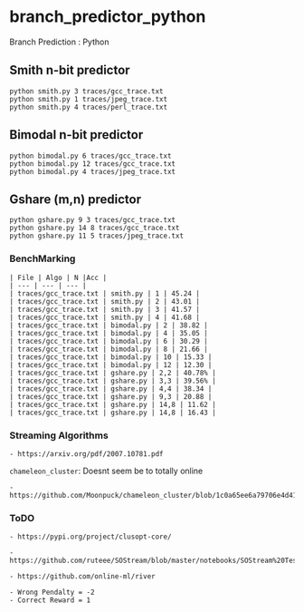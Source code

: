# branch_predictor_python
Branch Prediction : Python 


## Smith n-bit predictor

```
python smith.py 3 traces/gcc_trace.txt
python smith.py 1 traces/jpeg_trace.txt
python smith.py 4 traces/perl_trace.txt
```

## Bimodal n-bit predictor

```
python bimodal.py 6 traces/gcc_trace.txt
python bimodal.py 12 traces/gcc_trace.txt
python bimodal.py 4 traces/jpeg_trace.txt
```

## Gshare (m,n) predictor

```
python gshare.py 9 3 traces/gcc_trace.txt
python gshare.py 14 8 traces/gcc_trace.txt
python gshare.py 11 5 traces/jpeg_trace.txt
```

### BenchMarking

```
| File | Algo | N |Acc | 
| --- | --- | --- | 
| traces/gcc_trace.txt | smith.py | 1 | 45.24 |
| traces/gcc_trace.txt | smith.py | 2 | 43.01 | 
| traces/gcc_trace.txt | smith.py | 3 | 41.57 | 
| traces/gcc_trace.txt | smith.py | 4 | 41.68 |
| traces/gcc_trace.txt | bimodal.py | 2 | 38.82 |
| traces/gcc_trace.txt | bimodal.py | 4 | 35.05 | 
| traces/gcc_trace.txt | bimodal.py | 6 | 30.29 | 
| traces/gcc_trace.txt | bimodal.py | 8 | 21.66 | 
| traces/gcc_trace.txt | bimodal.py | 10 | 15.33 | 
| traces/gcc_trace.txt | bimodal.py | 12 | 12.30 |
| traces/gcc_trace.txt | gshare.py | 2,2 | 40.78% | 
| traces/gcc_trace.txt | gshare.py | 3,3 | 39.56% | 
| traces/gcc_trace.txt | gshare.py | 4,4 | 38.34 | 
| traces/gcc_trace.txt | gshare.py | 9,3 | 20.88 | 
| traces/gcc_trace.txt | gshare.py | 14,8 | 11.62 | 
| traces/gcc_trace.txt | gshare.py | 14,8 | 16.43 | 
```


### Streaming Algorithms
    - https://arxiv.org/pdf/2007.10781.pdf

`chameleon_cluster`: Doesnt seem be to totally online     

    - https://github.com/Moonpuck/chameleon_cluster/blob/1c0a65ee6a79706e4d415dd7ca78da5d3c29906d/chameleon.py#L80

### ToDO    
    - https://pypi.org/project/clusopt-core/
    
    - https://github.com/ruteee/SOStream/blob/master/notebooks/SOStream%20Teste.ipynb

    - https://github.com/online-ml/river

    - Wrong Pendalty = -2
    - Correct Reward = 1
